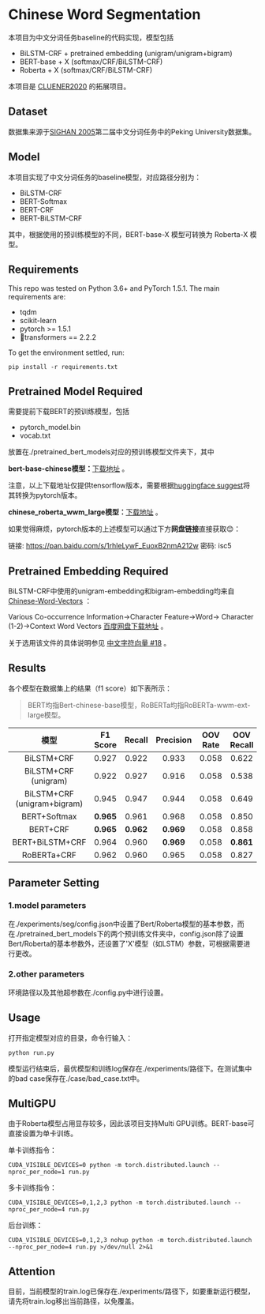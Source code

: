 # Chinese Word Segmentation

本项目为中文分词任务baseline的代码实现，模型包括

- BiLSTM-CRF + pretrained embedding (unigram/unigram+bigram)
- BERT-base + X (softmax/CRF/BiLSTM-CRF)
- Roberta + X (softmax/CRF/BiLSTM-CRF)

本项目是 [CLUENER2020](https://github.com/hemingkx/CLUENER2020) 的拓展项目。

## Dataset

数据集来源于[SIGHAN 2005](http://sighan.cs.uchicago.edu/bakeoff2005/)第二届中文分词任务中的Peking University数据集。

## Model

本项目实现了中文分词任务的baseline模型，对应路径分别为：

- BiLSTM-CRF
- BERT-Softmax
- BERT-CRF
- BERT-BiLSTM-CRF

其中，根据使用的预训练模型的不同，BERT-base-X 模型可转换为 Roberta-X 模型。

## Requirements

This repo was tested on Python 3.6+ and PyTorch 1.5.1. The main requirements are:

- tqdm
- scikit-learn
- pytorch >= 1.5.1
- 🤗transformers == 2.2.2

To get the environment settled, run:

```
pip install -r requirements.txt
```

## Pretrained Model Required

需要提前下载BERT的预训练模型，包括

- pytorch_model.bin
- vocab.txt

放置在./pretrained_bert_models对应的预训练模型文件夹下，其中

**bert-base-chinese模型：**[下载地址](https://storage.googleapis.com/bert_models/2018_11_03/chinese_L-12_H-768_A-12.zip) 。

注意，以上下载地址仅提供tensorflow版本，需要根据[huggingface suggest](https://huggingface.co/transformers/converting_tensorflow_models.html)将其转换为pytorch版本。

**chinese_roberta_wwm_large模型：**[下载地址](https://github.com/ymcui/Chinese-BERT-wwm#%E4%BD%BF%E7%94%A8%E5%BB%BA%E8%AE%AE) 。

如果觉得麻烦，pytorch版本的上述模型可以通过下方**网盘链接**直接获取😊：

链接: https://pan.baidu.com/s/1rhleLywF_EuoxB2nmA212w  密码: isc5

## Pretrained Embedding Required

BiLSTM-CRF中使用的unigram-embedding和bigram-embedding均来自[Chinese-Word-Vectors](https://github.com/Embedding/Chinese-Word-Vectors) ：

Various Co-occurrence Information$\rightarrow$Character Feature$\rightarrow$Word$\rightarrow$ Character (1-2)$\rightarrow$Context Word Vectors  [百度网盘下载地址](https://pan.baidu.com/s/1eeCS7uD3e_qVN8rPwmXhAw?_at_=1620177721918) 。

关于选用该文件的具体说明参见 [中文字符向量 #18](https://github.com/Embedding/Chinese-Word-Vectors/issues/18) 。

## Results

各个模型在数据集上的结果（f1 score）如下表所示：

> BERT均指Bert-chinese-base模型，RoBERTa均指RoBERTa-wwm-ext-large模型。

|            模型             | F1 Score  |  Recall   | Precision | OOV Rate | OOV Recall | IV Recall |
| :-------------------------: | :-------: | :-------: | :-------: | :------: | :--------: | --------- |
|         BiLSTM+CRF          |   0.927   |   0.922   |   0.933   |  0.058   |   0.622    | 0.940     |
|    BiLSTM+CRF (unigram)     |   0.922   |   0.927   |   0.916   |  0.058   |   0.538    | 0.939     |
| BiLSTM+CRF (unigram+bigram) |   0.945   |   0.947   |   0.944   |  0.058   |   0.649    | 0.962     |
|        BERT+Softmax         | **0.965** |   0.961   |   0.968   |  0.058   |   0.850    | **0.968** |
|          BERT+CRF           | **0.965** | **0.962** | **0.969** |  0.058   |   0.858    | **0.968** |
|       BERT+BiLSTM+CRF       |   0.964   |   0.960   | **0.969** |  0.058   | **0.861**  | 0.966     |
|         RoBERTa+CRF         |   0.962   |   0.960   |   0.965   |  0.058   |   0.827    | **0.968** |

## Parameter Setting

### 1.model parameters

在./experiments/seg/config.json中设置了Bert/Roberta模型的基本参数，而在./pretrained_bert_models下的两个预训练文件夹中，config.json除了设置Bert/Roberta的基本参数外，还设置了'X'模型（如LSTM）参数，可根据需要进行更改。

### 2.other parameters

环境路径以及其他超参数在./config.py中进行设置。

## Usage

打开指定模型对应的目录，命令行输入：

```
python run.py
```

模型运行结束后，最优模型和训练log保存在./experiments/路径下。在测试集中的bad case保存在./case/bad_case.txt中。

## MultiGPU

由于Roberta模型占用显存较多，因此该项目支持Multi GPU训练。BERT-base可直接设置为单卡训练。

单卡训练指令：

```
CUDA_VISIBLE_DEVICES=0 python -m torch.distributed.launch --nproc_per_node=1 run.py
```

多卡训练指令：

```
CUDA_VISIBLE_DEVICES=0,1,2,3 python -m torch.distributed.launch --nproc_per_node=4 run.py
```

后台训练：

```
CUDA_VISIBLE_DEVICES=0,1,2,3 nohup python -m torch.distributed.launch --nproc_per_node=4 run.py >/dev/null 2>&1
```

## Attention

目前，当前模型的train.log已保存在./experiments/路径下，如要重新运行模型，请先将train.log移出当前路径，以免覆盖。